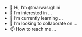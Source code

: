 - 👋 Hi, I’m @marwasrghini
- 👀 I’m interested in ...
- 🌱 I’m currently learning ...
- 💞️ I’m looking to collaborate on ...
- 📫 How to reach me ...

<!---
marwasrghini/marwasrghini is a ✨ special ✨ repository because its `README.md` (this file) appears on your GitHub profile.
You can click the Preview link to take a look at your changes.
--->
